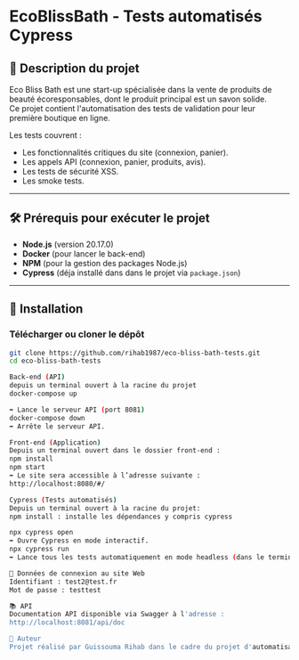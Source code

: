 # EcoBlissBath - Tests automatisés Cypress

## 📝 Description du projet

Eco Bliss Bath est une start-up spécialisée dans la vente de produits de beauté écoresponsables, dont le produit principal est un savon solide.  
Ce projet contient l'automatisation des tests de validation pour leur première boutique en ligne.

Les tests couvrent :
- Les fonctionnalités critiques du site (connexion, panier).
- Les appels API (connexion, panier, produits, avis).
- Les tests de sécurité XSS.
- Les smoke tests.

---

## 🛠 Prérequis pour exécuter le projet

- **Node.js** (version 20.17.0)
- **Docker** (pour lancer le back-end)
- **NPM** (pour la gestion des packages Node.js)
- **Cypress** (déja installé dans dans le projet via `package.json`)

---

## 🚀 Installation

### Télécharger ou cloner le dépôt

```bash
git clone https://github.com/rihab1987/eco-bliss-bath-tests.git
cd eco-bliss-bath-tests

Back-end (API)
depuis un terminal ouvert à la racine du projet 
docker-compose up

➡️ Lance le serveur API (port 8081)
docker-compose down
➡️ Arrête le serveur API.

Front-end (Application)
Depuis un terminal ouvert dans le dossier front-end :
npm install
npm start
➡️ Le site sera accessible à l’adresse suivante :
http://localhost:8080/#/

Cypress (Tests automatisés)
Depuis un terminal ouvert à la racine du projet:
npm install : installe les dépendances y compris cypress

npx cypress open
➡️ Ouvre Cypress en mode interactif.
npx cypress run
➡️ Lance tous les tests automatiquement en mode headless (dans le terminal).

🔐 Données de connexion au site Web
Identifiant : test2@test.fr
Mot de passe : testtest

📚 API
Documentation API disponible via Swagger à l'adresse :
http://localhost:8081/api/doc

📄 Auteur
Projet réalisé par Guissouma Rihab dans le cadre du projet d'automatisation de tests Cypress.





